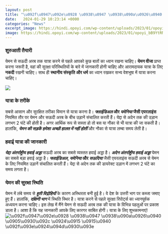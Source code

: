 ```yaml
---
layout: post
title: "\u092f\u0947\u092e\u0928 \u0938\u0947 \u0938\u090a\u0926\u0940 \u0905\u0930\u092c \u0924\u0915 \u0915\u0940 \u092f\u093e\u0924\u094d\u0930\u093e"
date:   2024-01-29 10:23:14 +0000
categories: "News"
excerpt_image: https://hindi.opoyi.com/wp-content/uploads/2023/01/opoyi_bB9YtRNLI.jpg
image: https://hindi.opoyi.com/wp-content/uploads/2023/01/opoyi_bB9YtRNLI.jpg
---
```


### शुरुआती तैयारी 
येमन से सऊदी अरब तक यात्रा करने से पहले आपको कुछ बातों का ध्यान रखना चाहिए। **येमन वीजा** प्राप्त करना जरूरी है, वहां की सुरक्षा परिस्थितियों के बारे में जानकारी होनी चाहिए और आरामदायक यात्रा के लिए **नकदी** रखनी चाहिए। साथ ही **स्थानीय संस्कृति और धर्म** का ध्यान रखकर सभ्य वेशभूषा में यात्रा करना चाहिए।

![](https://hindi.opoyi.com/wp-content/uploads/2023/01/opoyi_FAQVF5T37.jpg)
### यात्रा के तरीके
सबसे आसान और सुरक्षित तरीका विमान से यात्रा करना है। **_फ्लाईडिअल_ और _यमेनिया_ जैसी एयरलाइंस** नियमित तौर पर येमन और सऊदी अरब के बीच उड़ानें संचालित करती हैं। येद्दा से अदेन तक की उड़ान लगभग 2 घंटे की होती है। 
अगर आर्थिक रूप से सस्ता हो तो बस या नौका से भी यात्रा की जा सकती है। हालांकि, **_येमन की सड़कें हमेशा अच्छी हालत में नहीं होतीं_** और नौका से यात्रा लम्बा समय लेती है।
### हवाई यात्रा की जानकारी
**_येद्दा अंतर्राष्ट्रीय हवाई अड्डा_** सऊदी अरब का सबसे व्यस्तत हवाई अड्डा है। **_अदेन अंतर्राष्ट्रीय हवाई अड्डा_** येमन का सबसे बड़ा हवाई अड्डा है। **_फ्लाईडिअल_, _यमेनिया_ और _सऊदिया_** जैसी एयरलाइंस सऊदी अरब से येमन के लिए नियमित उड़ानें संचालित करती हैं। येद्दा से अदेन तक की डायरेक्ट उड़ान में लगभग 2 घंटे का समय लगता है।
### येमन की सुरक्षा स्थिति
येमन में लंबे समय से **_हूती विद्रोहियों_** के कारण अस्थिरता बनी हुई है। वे देश के उत्तरी भाग पर कब्जा जमाए हुए हैं। हालांकि, **_दक्षिणी भाग_** में स्थिति स्थिर है। यात्रा करने से पहले सुरक्षा रिपोर्ट्स का ध्यानपूर्वक अध्ययन करना चाहिए। 
इस लेख में मैंने येमन से सऊदी अरब तक की यात्रा के विभिन्न पहलुओं पर प्रकाश डाला है। आशा है कि यह जानकारी आपके लिए कारगर साबित होगी। यात्रा के लिए शुभकामनाएं!
![\u092f\u0947\u092e\u0928 \u0938\u0947 \u0938\u090a\u0926\u0940 \u0905\u0930\u092c \u0924\u0915 \u0915\u0940 \u092f\u093e\u0924\u094d\u0930\u093e](https://hindi.opoyi.com/wp-content/uploads/2023/01/opoyi_bB9YtRNLI.jpg)